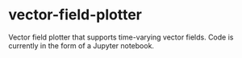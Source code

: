 # vector-field-plotter
Vector field plotter that supports time-varying vector fields. Code is currently in the form of a Jupyter notebook.
